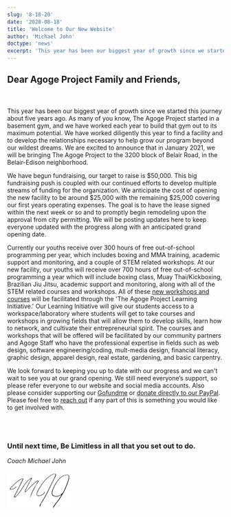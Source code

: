 ```yaml
---
slug: '8-18-20'
date: '2020-08-18'
title: 'Welcome to Our New Website'
author: 'Michael John'
doctype: 'news'
excerpt: 'This year has been our biggest year of growth since we started this journey about five years ago. As many of you know, The Agoge Project started in a basement gym, and we have worked each year to build that gym out to its maximum potential. We have worked diligently this year to find a facility and to develop the relationships necessary to help grow our program beyond our wildest dreams. We are excited to announce that in January 2021, we will be bringing The Agoge Project to the 3200 block of Belair Road, in the Belair-Edison neighborhood....'
---
```


## Dear Agoge Project Family and Friends, 

<br/><br/>
This year has been our biggest year of growth since we started this journey about five years ago. As many of you know, The Agoge Project started in a basement gym, and we have worked each year to build that gym out to its maximum potential. We have worked diligently this year to find a facility and to develop the relationships necessary to help grow our program beyond our wildest dreams. We are excited to announce that in January 2021, we will be bringing The Agoge Project to the 3200 block of Belair Road, in the Belair-Edison neighborhood. 

We have begun fundraising, our target to raise is $50,000. This big fundraising push is coupled with our continued efforts to develop multiple streams of funding for the organization. We anticipate the cost of opening the new facility to be around $25,000 with the remaining $25,000 covering our first years operating expenses. The goal is to have the lease signed within the next week or so and to promptly begin remodeling upon the approval from city permitting. We will be posting updates here to keep everyone updated with the progress along with an anticipated grand opening date. 

Currently our youths receive over 300 hours of free out-of-school programming per year, which includes boxing and MMA training, academic support and monitoring, and a couple of STEM related workshops. At our new facility, our youths will receive over 700 hours of free out-of-school programming a year which will include boxing class, Muay Thai/Kickboxing, Brazilian Jiu Jitsu, academic support and monitoring, along with all of the STEM related courses and workshops. All of these [new workshops and courses](/programs) will be facilitated through the 'The Agoge Project Learning Initiative.' Our Learning Initiative will give our students access to a workspace/laboratory where students will get to take courses and workshops in growing fields that will allow them to develop skills, learn how to network, and cultivate their entrepreneurial spirit. The courses and workshops that will be offered will be facilitated by our community partners and Agoge Staff who have the professional expertise in fields such as web design, software engineering/coding, mult-media design, financial literacy, graphic design, apparel design, real estate, gardening, and basic carpentry. 

We look forward to keeping you up to date with our progress and we can't wait to see you at our grand opening. We still need everyone’s support, so please refer everyone to our website and social media accounts. Also please consider supporting our [Gofundme](https://www.gofundme.com/f/the-agoge-project) or [donate directly to our PayPal](https://www.paypal.com/cgi-bin/webscr?cmd=_s-xclick&hosted_button_id=KPCSJHZA6URES&source=url). Please feel free to [reach out](/contact) if any part of this is something you would like to get involved with. 


<br/><br/>

### Until next time, Be Limitless in all that you set out to do.


*Coach Michael John*

<div class='mjSignature'>

![Coach Michael John's Signature](../../images/mj-signature.png)
</div>